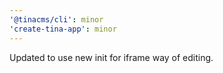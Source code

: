 ```yaml
---
'@tinacms/cli': minor
'create-tina-app': minor
---
```


Updated to use new init for iframe way of editing.

